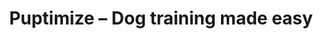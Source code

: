 ---
description: 视频训狗。
layout: post
results:
- primaryGenreName: Lifestyle
  version: '2.4.0'
  formattedPrice: 免费
  genreIds:
  - '6012'
  - '6002'
  artworkUrl60: http://is4.mzstatic.com/image/thumb/Purple111/v4/8d/b8/38/8db83816-8378-689e-4e3f-6132d9619b07/source/60x60bb.jpg
  minimumOsVersion: '9.0'
  appletvScreenshotUrls: &a []
  sellerName: Puptimize, LLC
  supportedDevices:
  - iPad2Wifi-iPad2Wifi
  - iPad23G-iPad23G
  - iPhone4S-iPhone4S
  - iPadThirdGen-iPadThirdGen
  - iPadThirdGen4G-iPadThirdGen4G
  - iPhone5-iPhone5
  - iPodTouchFifthGen-iPodTouchFifthGen
  - iPadFourthGen-iPadFourthGen
  - iPadFourthGen4G-iPadFourthGen4G
  - iPadMini-iPadMini
  - iPadMini4G-iPadMini4G
  - iPhone5c-iPhone5c
  - iPhone5s-iPhone5s
  - iPadAir-iPadAir
  - iPadAirCellular-iPadAirCellular
  - iPadMiniRetina-iPadMiniRetina
  - iPadMiniRetinaCellular-iPadMiniRetinaCellular
  - iPhone6-iPhone6
  - iPhone6Plus-iPhone6Plus
  - iPadAir2-iPadAir2
  - iPadAir2Cellular-iPadAir2Cellular
  - iPadMini3-iPadMini3
  - iPadMini3Cellular-iPadMini3Cellular
  - iPodTouchSixthGen-iPodTouchSixthGen
  - iPhone6s-iPhone6s
  - iPhone6sPlus-iPhone6sPlus
  - iPadMini4-iPadMini4
  - iPadMini4Cellular-iPadMini4Cellular
  - iPadPro-iPadPro
  - iPadProCellular-iPadProCellular
  - iPadPro97-iPadPro97
  - iPadPro97Cellular-iPadPro97Cellular
  - iPhoneSE-iPhoneSE
  - iPhone7-iPhone7
  - iPhone7Plus-iPhone7Plus
  - iPad611-iPad611
  - iPad612-iPad612
  - iPad71-iPad71
  - iPad72-iPad72
  - iPad73-iPad73
  - iPad74-iPad74
  genres:
  - 生活
  - 工具
  currentVersionReleaseDate: '2017-03-16T13:58:16Z'
  trackName: Puptimize – Dog training made easy
  isVppDeviceBasedLicensingEnabled: true
  description: "Puptimize makes it easy to raise a great dog through:\n\n•\tFree
    custom training\n•\tExpert-recommended products\n•\tTrusted, science-backed
    information\n\nAll in one convenient place!\n\nPuptimize was created by
    experts with decades of experience so you can train your dog in just minutes
    per day.\n\nPuptimize is training on your terms, so you can teach your
    dog what YOU want, WHEN you want. \n\nHere’s how Puptimize works:\n•\tAnswer
    a few quick questions about your dog and your schedule\n•\tChoose the
    commands, skills, tricks, and games you want to teach\n•\tPuptimize creates
    custom training plans for you based on your dog's personality, your training
    goals, and when you want to train your dog\n•\tYou’ll get free visual
    step-by-step activities to help you easily train\n•\tTrack your progress
    and performance and share with your friends\n\nTeach your dog new skills
    or just improve existing ones. \n\nPuptimize helps you and your dog learn
    over time, using science-based, positive reinforcement techniques—so you
    won’t ever get information overload.\n\nRaising a great dog has never
    been so easy. \n\nInstall the free Puptimize app now and see for yourself!\n\n\n------------------------------------------------------------------------\nKey
    Features of Puptimize:\n•\tFree custom dog training plans based on what
    YOU want to teach\n•\tReminders to let you know what you need to do that
    day\n•\tFun daily activities to help your dog learn over time\n•\tClear
    videos and photos to guide you\n•\tExpert-recommended products for each
    training goal\n•\tProgress tracker to see all of your training accomplishments\n•\tFun
    scoring for each lesson based on your dog’s performance"
  price: 0
  trackId: 1193781714
  releaseDate: '2017-02-01T21:36:50Z'
  advisories: *a
  screenshotUrls:
  - http://a4.mzstatic.com/us/r30/Purple122/v4/7f/bc/52/7fbc5246-2729-ba16-eac6-1cb1cce43e4d/screen696x696.jpeg
  - http://a2.mzstatic.com/us/r30/Purple122/v4/75/dc/2c/75dc2c64-c49a-a0d6-2275-42b075527f2a/screen696x696.jpeg
  - http://a4.mzstatic.com/us/r30/Purple111/v4/56/43/14/564314be-6e03-8d38-5530-273ba31030ab/screen696x696.jpeg
  - http://a4.mzstatic.com/us/r30/Purple122/v4/70/10/c5/7010c57a-0f27-0bdb-27a5-ff71ea6d993f/screen696x696.jpeg
  - http://a3.mzstatic.com/us/r30/Purple122/v4/f7/bf/4d/f7bf4d5f-f606-9954-c29a-4e33a1dc5a35/screen696x696.jpeg
  artistViewUrl: https://itunes.apple.com/cn/developer/puptimize/id1193781713?uo=4
  primaryGenreId: 6012
  kind: software
  fileSizeBytes: '56432640'
  sellerUrl: https://www.puptimize.com/
  trackContentRating: 4+
  releaseNotes: 'Sign up with Facebook

    Share Puptimize with friends via email, text, or social media

    Earn badges when you successfully complete lessons

    Share your success with friends

    General user interface improvements

    Bug fixes'
  trackCensoredName: Puptimize – Dog training made easy
  contentAdvisoryRating: 4+
  isGameCenterEnabled: false
  artistName: Puptimize
  languageCodesISO2A:
  - EN
  bundleId: com.puptimize.Puptimize
  features: *a
  wrapperType: software
  artworkUrl512: http://is4.mzstatic.com/image/thumb/Purple111/v4/8d/b8/38/8db83816-8378-689e-4e3f-6132d9619b07/source/512x512bb.jpg
  artworkUrl100: http://is4.mzstatic.com/image/thumb/Purple111/v4/8d/b8/38/8db83816-8378-689e-4e3f-6132d9619b07/source/100x100bb.jpg
  trackViewUrl: https://geo.itunes.apple.com/cn/app/puptimize-dog-training-made-easy/id1193781714?mt=8&uo=4
  artistId: 1193781713
  currency: CNY
  ipadScreenshotUrls: *a
category: 生活
tags: tag1
resultCount: 1
title: Puptimize – Dog training made easy

---